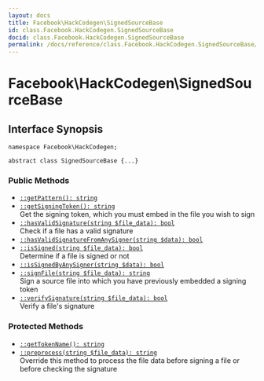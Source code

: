 ```yaml
---
layout: docs
title: Facebook\HackCodegen\SignedSourceBase
id: class.Facebook.HackCodegen.SignedSourceBase
docid: class.Facebook.HackCodegen.SignedSourceBase
permalink: /docs/reference/class.Facebook.HackCodegen.SignedSourceBase/
---
```

# Facebook\\HackCodegen\\SignedSourceBase




## Interface Synopsis




``` Hack
namespace Facebook\HackCodegen;

abstract class SignedSourceBase {...}
```




### Public Methods




- [` ::getPattern(): string `](<class.Facebook.HackCodegen.SignedSourceBase.getPattern.md>)
- [` ::getSigningToken(): string `](<class.Facebook.HackCodegen.SignedSourceBase.getSigningToken.md>)\
  Get the signing token, which you must embed in the file you wish to sign
- [` ::hasValidSignature(string $file_data): bool `](<class.Facebook.HackCodegen.SignedSourceBase.hasValidSignature.md>)\
  Check if a file has a valid signature
- [` ::hasValidSignatureFromAnySigner(string $data): bool `](<class.Facebook.HackCodegen.SignedSourceBase.hasValidSignatureFromAnySigner.md>)
- [` ::isSigned(string $file_data): bool `](<class.Facebook.HackCodegen.SignedSourceBase.isSigned.md>)\
  Determine if a file is signed or not
- [` ::isSignedByAnySigner(string $data): bool `](<class.Facebook.HackCodegen.SignedSourceBase.isSignedByAnySigner.md>)
- [` ::signFile(string $file_data): string `](<class.Facebook.HackCodegen.SignedSourceBase.signFile.md>)\
  Sign a source file into which you have previously embedded a signing
  token
- [` ::verifySignature(string $file_data): bool `](<class.Facebook.HackCodegen.SignedSourceBase.verifySignature.md>)\
  Verify a file's signature







### Protected Methods




+ [` ::getTokenName(): string `](<class.Facebook.HackCodegen.SignedSourceBase.getTokenName.md>)
+ [` ::preprocess(string $file_data): string `](<class.Facebook.HackCodegen.SignedSourceBase.preprocess.md>)\
  Override this method to process the file data before signing a file
  or before checking the signature